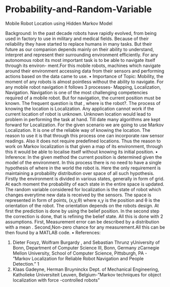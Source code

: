 # Probability-and-Random-Variable
Mobile Robot Location using Hidden Markov Model

Background: In the past decade robots have rapidly evolved, from being used in factory to use in military and medical fields. Because of their reliability they have started to replace humans in many tasks. But their future as our companion depends mainly on their ability to understand, interpret and represent their surrounding environment efficiently. For any autonomous robot its most important task is to be able to navigate itself through its environ- ment.For this mobile robots, machines which navigate around their environment accessing data from their sensors and performing actions based on the data came to use. 
• Importance of Topic: Mobility, the moment of any robots is almost pointless without the ability to navigate. For any mobile robot navigation it follows 3 processes- Mapping, Localization, Navigation. Navigation is one of the most challenging competencies required of a mobile robot. But for navigation, the current position must be known. The frequent question is that , where is the robot?. The process of knowing the location is Localization. Any application cannot work if the current location of robot is unknown. Unknown location would lead to problem in performing the task at hand. Till date many algorithms are kept forward for Localization. For the given scenario we are going to use Markov Localization. It is one of the reliable way of knowing the location. The reason to use it is that through this process one can incorporate raw sensor readings. Also it does not require predefined locations. Thus the reason to work on Markov localization is that given a map of its environment, through this it would be able to localise itself without knowing its initial position. 
• Inference: In the given method the current position is determined given the model of the environment. In this process there is no need to have a single hypothesis of where in the world the robot is. Here the only requirement is maintaining a probability distribution over space of all such hypothesis. Firstly the environment is divided in various states, generally in form of grid. At each moment the probability of each state in the entire space is updated. The random variable considered for localization is the state of robot which changes everytime new data is received by the sensors. The space is represented in form of points, (x,y,θ) where x,y is the position and θ is the orientation of the robot. The orientation depends on the robots design. At first the prediction is done by using the belief position. In the second step the correction is done, that is refining the belief state. All this is done with 2 assumptions. First, Measurement error can be described by a distribution with a mean . Second,Non-zero chance for any measurement.All this can be then found by a MATLAB code. 
• References: 
1. Dieter Foxyz, Wolfram Burgardy , and Sebastian Thrunz yUniversity of Bonn, Department of Computer Science III, Bonn, Germany zCarnegie Mellon University, School of Computer Science, Pittsburgh, PA - ”Markov Localization for Reliable Robot Navigation and People Detection.” 
1 
2. Klaas Gadeyne, Herman Bruyninckx Dept. of Mechanical Engineering, Katholieke Universiteit 
Leuven, Belgium-”Markov techniques for object localization with force -controlled robots” 


